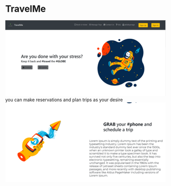 # TravelMe
<img src="https://github.com/akilaliyanage/TravelMe/blob/master/src/img/Annotation%202019-10-27%20211742.png">
you can make reservations and plan trips as your desire
<img src="https://github.com/akilaliyanage/TravelMe/blob/master/src/img/sc2.PNG">
